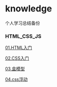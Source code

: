 ﻿# knowledge
 个人学习总结备份

### HTML_CSS_JS

[01.HTML入门](https://github.com/flwcy/knowledge/blob/master/front-end/HTML_Start.md)

[02.CSS入门](https://github.com/flwcy/knowledge/blob/master/front-end/CSS_Start.md)

[03.盒模型](https://github.com/flwcy/knowledge/blob/master/front-end/css_box_model.md)

[04.css浮动](https://github.com/flwcy/knowledge/blob/master/front-end/css_float.md)

